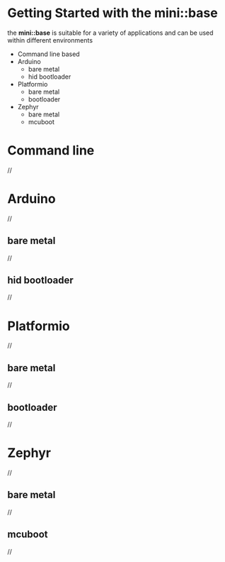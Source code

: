 # Getting Started with the mini::base
the **mini::base** is suitable for a variety of applications and can be used
within different environments   
- Command line based  
- Arduino  
	* bare metal  
	* hid bootloader  
- Platformio  
	* bare metal  
	* bootloader  
- Zephyr 
	* bare metal  
	* mcuboot  

# Command line
//
# Arduino
//
## bare metal
//
## hid bootloader
//
# Platformio
//
## bare metal
//
## bootloader
//
# Zephyr
//
## bare metal
//
## mcuboot
//
